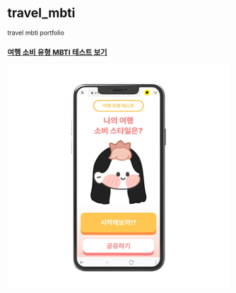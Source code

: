 # travel_mbti
travel mbti portfolio
### [여행 소비 유형 MBTI 테스트 보기](https://so-travel-mbti.netlify.app)

![테스트 메인 이미지](테스트_메인.png)
